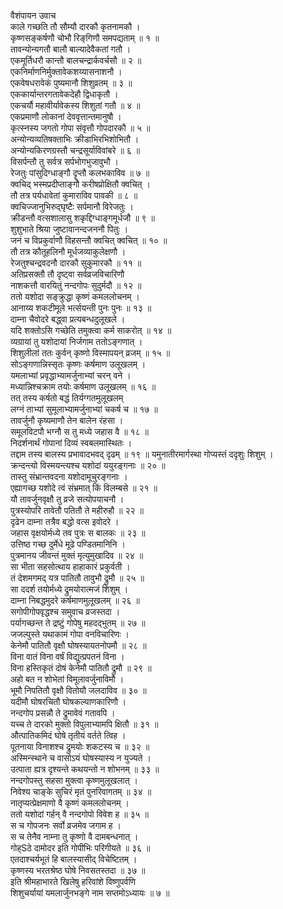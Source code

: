 वैशंपायन उवाच  
काले गच्छति तौ सौम्यौ दारकौ कृतनामकौ ।  
कृष्णसङ्‌‌‍कर्षणौ चोभौ रिङ्‌‌‍गिणौ समपद्यताम् ॥ १ ॥  
तावन्योन्यगतौ बालौ बाल्यादेवैकतां गतौ ।  
एकमूर्तिधरौ कान्तौ बालचन्द्रार्कवर्चसौ ॥ २ ॥  
एकनिर्माणनिर्मुक्तावेकशय्यासनाशनौ ।  
एकवेषधरावेकं पुष्यमानौ शिशुव्रतम् ॥ ३ ॥  
एककार्यान्तरगतावेकदेहौ द्विधाकृतौ ।  
एकचर्यौ महावीर्यावेकस्य शिशुतां गतौ ॥ ४ ॥  
एकप्रमाणौ लोकानां देववृत्तान्तमानुषौ ।  
कृत्स्नस्य जगतो गोपा संवृत्तौ गोपदारकौ ॥ ५ ॥  
अन्योन्यव्यतिषक्ताभिः क्रीडाभिरभिशोभितौ ।  
अन्योन्यकिरणग्रस्तौ चन्द्रसूर्याविवांबरे ॥ ६ ॥  
विसर्पन्तौ तु सर्वत्र सर्पभोगभुजावुभौ ।  
रेजतुः पांसुदिग्धाङ्‌‌‍गौ दॄप्तौ कलभकाविव ॥ ७ ॥  
क्वचिद् भस्मप्रदीप्ताङ्‌‌‍गौ करीषप्रोक्षितौ क्वचित् ।  
तौ तत्र पर्यधावेतां कुमाराविव पावकी ॥ ८ ॥  
क्वचिज्जानुभिरुद्घृष्टैः सर्पमानौ विरेजतुः ।  
क्रीडन्तौ वत्सशालासु शकृद्दिग्धाङ्‌‌‍गमूर्धजौ ॥ ९ ॥  
शुशुभाते श्रिया जुष्टावानन्दजननौ पितुः ।  
जनं च विप्रकुर्वाणौ विहसन्तौ क्वचित् क्वचित् ॥ १० ॥  
तौ तत्र कौतूहलिनौ मूर्धजव्याकुलेक्षणौ ।  
रेजतुश्चन्द्रवदनौ दारकौ सुकुमारकौ ॥ ११ ॥  
अतिप्रसक्तौ तौ दृष्ट्‍वा सर्वव्रजविचारिणौ  
नाशकत्तौ वारयितुं नन्दगोपः सुदुर्मदौ ॥ १२ ॥  
ततो यशोदा सङ्‌‌‍क्रुद्धा कृष्णं कमललोचनम् ।  
आनाय्य शकटीमूले भर्त्सयन्ती पुनः पुनः ॥ १३ ॥  
दाम्ना चैवोदरे बद्ध्वा प्रत्यबन्धदुलूखले ।  
यदि शक्तोऽसि गच्छेति तमुक्त्वा कर्म साकरोत् ॥ १४ ॥  
व्यग्रायां तु यशोदायां निर्जगाम ततोऽङ्‌‌‍गणात् ।  
शिशुलीलां ततः कुर्वन् कृष्णो विस्मापयन् व्रजम् ॥ १५ ॥  
सोऽङ्‌‌‍गणान्निस्सृतः कृष्णः कर्षमाण उलूखलम् ।  
यमलाभ्यां प्रवृद्धाभ्यामर्जुनाभ्यां चरन् वने ।  
मध्यान्निश्चक्राम तयोः कर्षमाण उलूखलम् ॥ १६ ॥  
तत् तस्य कर्षतो बद्धं तिर्यग्गतमुलूखलम्  
लग्नं ताभ्यां सुमूलाभ्यामर्जुनाभ्यां चकर्ष च ॥ १७ ॥  
तावर्जुनौ कृष्यमाणौ तेन बालेन रंहसा ।  
समूलविटपौ भग्नौ स तु मध्ये जहास वै ॥ १८ ॥  
निदर्शनार्थं गोपानां दिव्यं स्वबलमास्थितः ।  
तद्दाम तस्य बालस्य प्रभावादभवद् दृढम् ॥ १९ ॥
यमुनातीरमार्गस्था गोप्यस्तं ददृशुः शिशुम् ।  
क्रन्दन्त्यो विस्मयन्त्यश्च यशोदां ययुरङ्‌‌‍गनाः ॥ २० ॥  
तास्तु संभ्रान्तवदना यशोदामूचुरङ्‌‌‍गनाः ।  
एह्यागच्छ यशोदे त्वं संभ्रमात् किं विलम्बसे ॥ २१ ॥  
यौ तावर्जुनवृक्षौ तु व्रजे सत्योपयाचनौ ।  
पुत्रस्योपरि तावेतौ पतितौ ते महीरुहौ ॥ २२ ॥  
दृढेन दाम्ना तत्रैव बद्धो वत्स इवोदरे ।  
जहास वृक्षयोर्मध्ये तव पुत्रः स बालकः ॥ २३ ॥  
उत्तिष्ठ गच्छ दुर्मेधे मूढे पण्डितमानिनि ।  
पुत्रमानय जीवन्तं मुक्तं मृत्युमुखादिव ॥ २४ ॥  
सा भीता सहसोत्थाय हाहाकारं प्रकुर्वती ।  
तं देशमगमद् यत्र पातितौ तावुभौ द्रुमौ ॥ २५ ॥  
सा ददर्श तयोर्मध्ये द्रुमयोरात्मजं शिशुम् ।  
दाम्ना निबद्धमुदरे कर्षमाणमुलूखलम् ॥ २६ ॥  
सगोपीगोपवृद्धश्च समुवाच व्रजस्तदा ।  
पर्यागच्छन्त ते द्रष्टुं गोपेषु महदद्भुतम् ॥ २७ ॥  
जजल्पुस्ते यथाकामं गोपा वनविचारिणः ।  
केनेमौ पातितौ वृक्षौ घोषस्यायतनोपमौ ॥ २८ ॥  
विना वातं विना वर्षं विद्युत्प्रपतनं विना ।  
विना हस्तिकृतं दोषं केनेमौ पातितौ द्रुमौ ॥ २९ ॥  
अहो बत न शोभेतां विमूलावर्जुनाविमौ ।  
भूमौ निपतितौ वृक्षौ वितोयौ जलदाविव ॥ ३० ॥  
यदीमौ घोषरचितौ घोषकल्याणकारिणौ ।  
नन्दगोप प्रसन्नौ ते द्रुमावेवं गतावपि ।  
यच्च ते दारको मुक्तो विपुलाभ्यामपि क्षितौ ॥ ३१ ॥  
औत्पातिकमिदं घोषे तृतीयं वर्तते त्विह ।  
पूतनाया विनाशश्च द्रुमयोः शकटस्य च ॥ ३२ ॥  
अस्मिन्स्थाने च वासोऽयं घोषस्यास्य न युज्यते ।  
उत्पाता ह्यत्र दृश्यन्ते कथयन्तो न शोभनम् ॥ ३३ ॥  
नन्दगोपस्तु सहसा मुक्त्वा कृष्णमुलूखलात् ।  
निवेश्य चाङ्‍के सुचिरं मृतं पुनरिवागतम् ॥ ३४ ॥  
नातृप्यत्प्रेक्षमाणो वै कृष्णं कमललोचनम् ।  
ततो यशोदां गर्हन् वै नन्दगोपो विवेश ह ॥ ३५ ॥  
स च गोपजनः सर्वो व्रजमेव जगाम ह ।  
स च तेनैव नाम्ना तु कृष्णो वै दामबन्धनात् ।  
गोह्Sठे दामोदर इति गोपीभिः परिगीयते ॥ ३६ ॥  
एतदाश्चर्यभूतं हि बालस्यासीद् विचेष्टितम् ।  
कृष्णस्य भरतश्रेष्ठ घोषे निवसतस्तदा ॥ ३७ ॥  
इति श्रीमहाभारते खिलेषु हरिवांशे विष्णुपर्वणि  
शिशुचर्यायां यमलार्जुनभङ्‌‌‍गे नाम सप्तमोऽध्यायः ॥ ७ ॥

